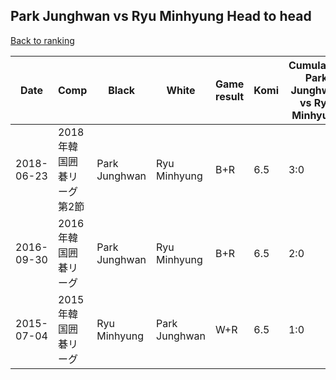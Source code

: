 ## Park Junghwan vs Ryu Minhyung Head to head

[Back to ranking](../../index.md)




| **Date** | **Comp** | **Black** | **White** | **Game result** | **Komi** | **Cumulative Park Junghwan vs Ryu Minhyung** | **Park Junghwan streak** | **Ryu Minhyung streak** | 
| --- | --- | --- | --- | --- | --- | --- | --- | --- |
| 2018-06-23 | 2018年韓国囲碁リーグ第2節 | Park Junghwan | Ryu Minhyung | B+R | 6.5 | 3:0 | 3 | 0 | 
| 2016-09-30 | 2016年韓国囲碁リーグ | Park Junghwan | Ryu Minhyung | B+R | 6.5 | 2:0 | 2 | 0 | 
| 2015-07-04 | 2015年韓国囲碁リーグ | Ryu Minhyung | Park Junghwan | W+R | 6.5 | 1:0 | 1 | 0 |




